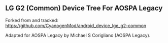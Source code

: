 LG G2 (Common) Device Tree For AOSPA Legacy
-------------------------------------------

Forked from and tracked: https://github.com/CyanogenMod/android_device_lge_g2-common

Adapted for AOSPA Legacy by Michael S Corigliano (AOSPA Legacy).
